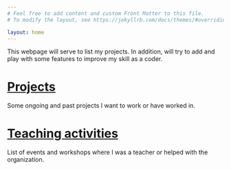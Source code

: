 ```yaml
---
# Feel free to add content and custom Front Matter to this file.
# To modify the layout, see https://jekyllrb.com/docs/themes/#overriding-theme-defaults

layout: home
---
```

This webpage will serve to list my projects. In addition, will try to add and play with some features to improve my skill as a coder.

# [Projects](/projects.html)
Some ongoing and past projects I want to work or have worked in.

# [Teaching activities](/teaching.html)
List of events and workshops where I was a teacher or helped with the organization.
